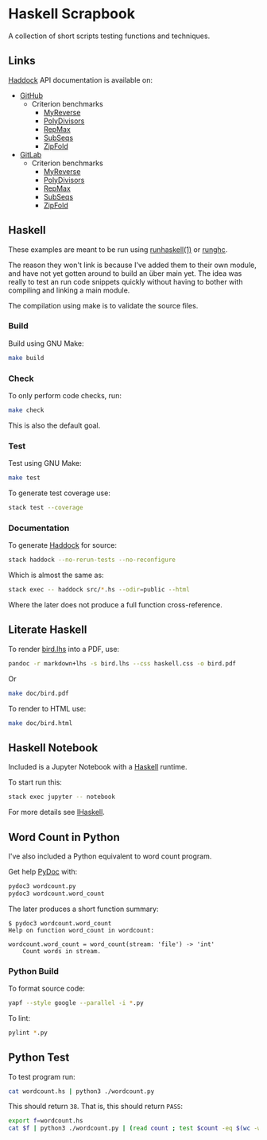 # Haskell Scrapbook

A collection of short scripts testing functions and techniques.

## Links

[Haddock](https://www.haskell.org/haddock/doc/html/index.html) API
documentation is available on:

* [GitHub](https://frankhjung.github.io/haskell-scrapbook/)
  * Criterion benchmarks
    * [MyReverse](https://frankhjung.github.io/haskell-scrapbook/benchmark-myreverse.html)
    * [PolyDivisors](https://frankhjung.github.io/haskell-scrapbook/benchmark-polydivisors.html)
    * [RepMax](https://frankhjung.github.io/haskell-scrapbook/benchmark-repmax.html)
    * [SubSeqs](https://frankhjung.github.io/haskell-scrapbook/benchmark-subseqs.html)
    * [ZipFold](https://frankhjung.github.io/haskell-scrapbook/benchmark-zipfold.html)
* [GitLab](https://frankhjung1.gitlab.io/haskell-scrapbook/)
  * Criterion benchmarks
    * [MyReverse](https://frankhjung1.gitlab.io/haskell-scrapbook/benchmark-myreverse.html)
    * [PolyDivisors](https://frankhjung1.gitlab.io/haskell-scrapbook/benchmark-polydivisors.html)
    * [RepMax](https://frankhjung1.gitlab.io/haskell-scrapbook/benchmark-repmax.html)
    * [SubSeqs](https://frankhjung1.gitlab.io/haskell-scrapbook/benchmark-subseqs.html)
    * [ZipFold](https://frankhjung1.gitlab.io/haskell-scrapbook/benchmark-zipfold.html)

## Haskell

These examples are meant to be run using
[runhaskell(1)](https://manpages.debian.org/buster/ghc/runhaskell.1.html) or
[runghc](https://downloads.haskell.org/~ghc/latest/docs/html/users_guide/runghc.html).

The reason they won't link is because I've added them to their own module, and
have not yet gotten around to build an über main yet. The idea was really to
test an run code snippets quickly without having to bother with compiling and
linking a main module.

The compilation using make is to validate the source files.

### Build

Build using GNU Make:

```bash
make build
```

### Check

To only perform code checks, run:

```bash
make check
```

This is also the default goal.

### Test

Test using GNU Make:

```bash
make test
```

To generate test coverage use:

```bash
stack test --coverage
```

### Documentation

To generate [Haddock](https://www.haskell.org/haddock/doc/html/) for source:

```bash
stack haddock --no-rerun-tests --no-reconfigure
```

Which is almost the same as:

```bash
stack exec -- haddock src/*.hs --odir=public --html
```

Where the later does not produce a full function cross-reference.

## Literate Haskell

To render [bird.lhs](./bird.lhs) into a PDF, use:

```bash
pandoc -r markdown+lhs -s bird.lhs --css haskell.css -o bird.pdf
```

Or

```bash
make doc/bird.pdf
```

To render to HTML use:

```bash
make doc/bird.html
```

## Haskell Notebook

Included is a Jupyter Notebook with a
[Haskell](https://github.com/gibiansky/IHaskell) runtime.

To start run this:

```bash
stack exec jupyter -- notebook
```

For more details see [IHaskell](https://github.com/gibiansky/IHaskell).

## Word Count in Python

I've also included a Python equivalent to word count program.

Get help [PyDoc](https://docs.python.org/3/library/pydoc.html) with:

```bash
pydoc3 wordcount.py
pydoc3 wordcount.word_count
```

The later produces a short function summary:

```text
$ pydoc3 wordcount.word_count
Help on function word_count in wordcount:

wordcount.word_count = word_count(stream: 'file') -> 'int'
    Count words in stream.
```

### Python Build

To format source code:

```bash
yapf --style google --parallel -i *.py
```

To lint:

```bash
pylint *.py
```

## Python Test

To test program run:

```bash
cat wordcount.hs | python3 ./wordcount.py
```

This should return `38`. That is, this should return `PASS`:

```bash
export f=wordcount.hs
cat $f | python3 ./wordcount.py | (read count ; test $count -eq $(wc -w $f | cut -d ' ' -f1 -) && echo "PASS")
```
